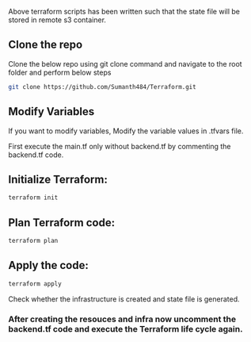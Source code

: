 Above terraform scripts has been written such that the state file will be stored in remote s3 container.

## Clone the repo

Clone the below repo using git clone command and navigate to the root folder and perform below steps

```bash
git clone https://github.com/Sumanth484/Terraform.git
```
## Modify Variables

If you want to modify variables, Modify the variable values in .tfvars file.

First execute the main.tf only without backend.tf by commenting the backend.tf code.

## Initialize Terraform:

```bash
terraform init
```
## Plan Terraform code:

```bash
terraform plan
```
## Apply the code:

```bash
terraform apply
```
Check whether the infrastructure is created and state file is generated.

### After creating the resouces and infra now uncomment the backend.tf code and execute the Terraform life cycle again.
